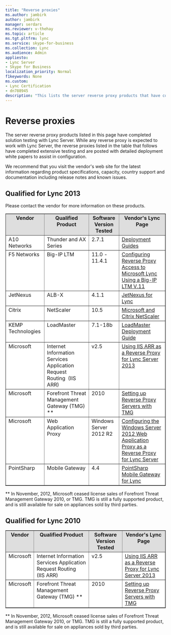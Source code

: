 ```yaml
---
title: "Reverse proxies"
ms.author: jambirk
author: jambirk
manager: serdars
ms.reviewer: v-thehay
ms.topic: article
ms.tgt.pltfrm: lync
ms.service: skype-for-business
ms.collection: Lync
ms.audience: Admin
appliesto:
- Lync Server
- Skype for Business 
localization_priority: Normal
f1keywords: None
ms.custom:
- Lync Certification
- dn788945
description: "This lists the server reverse proxy products that have completed solution testing with Lync Server. While any reverse proxy is expected to work with Lync Server, the reverse proxies listed below have completed extensive testing and are posted with detailed deployment white papers to assist in configuration.."
---
```


# Reverse proxies 

The server reverse proxy products listed in this page have completed solution testing with Lync Server. While any reverse proxy is expected to work with Lync Server, the reverse proxies listed in the table that follows have completed extensive testing and are posted with detailed deployment white papers to assist in configuration.

We recommend that you visit the vendor's web site for the latest information regarding product specifications, capacity, country support and documentation including release notes and known issues. 

## Qualified for Lync 2013

Please contact the vendor for more information on these products.

<table border="1" cellpadding="5" cellspacing="" class="grid" style="border-collapse:collapse;background-color:white;" width="100%" xmlns="http://www.w3.org/1999/xhtml">
	<tr bgcolor="#DEDEDE">
		<td align="center" valign="top"><strong>Vendor</strong></td>
		<td align="center" valign="top"><strong>Qualified Product</strong></td>
		<td align="center" valign="top"><strong>Software Version Tested</strong></td>
		<td align="center" valign="top"><strong>Vendor's Lync Page</strong></td>
	</tr>
	<tbody>
		<tr align="left" valign="top">
			<td>A10 Networks</td>
			<td>Thunder and AX Series</td>
			<td>2.7.1</td>
			<td><a href="http://www.a10networks.com/resources/deployment_guides.php">Deployment Guides</a></td>
		</tr>
		<tr align="left" valign="top">
			<td>F5 Networks</td>
			<td>Big-IP LTM</td>
			<td>11.0 - 11.4.1</td>
			<td><a href="http://www.f5.com/pdf/use-cases/reverse-proxy-access-microsoft-lync-partner-use-case.pdf">Configuring Reverse Proxy Access to Microsoft Lync Using a Big-IP LTM V.11</a></td>
		</tr>
		<tr align="left" valign="top">
			<td>JetNexus</td>
			<td>ALB-X</td>
			<td>4.1.1</td>
			<td><a href="http://www.jetnexus.com/support/applications/microsoft-lync/">JetNexus for Lync</a></td>
		</tr>
		<tr align="left" valign="top">
			<td>Citrix</td>
			<td>NetScaler</td>
			<td>10.5</td>
			<td><a href="http://www.citrix.com/global-partners/microsoft/netscaler.html">Microsoft and Citrix NetScaler</a></td>
		</tr>
		<tr align="left" valign="top">
			<td>KEMP Technologies</td>
			<td>LoadMaster</td>
			<td>7.1-18b</td>
			<td><a href="http://kemptechnologies.com/microsoft-load-balancing/load-balancing-microsoft-lync">LoadMaster Deployment Guide</a></td>
		</tr>
		<tr align="left" valign="top">
			<td>Microsoft</td>
			<td>Internet Information Services Application Request Routing  (IIS ARR)</td>
			<td>v2.5</td>
			<td><a href="http://blogs.technet.com/b/nexthop/archive/2013/02/19/using-iis-arr-as-a-reverse-proxy-for-lync-server-2013.aspx">Using IIS ARR as a Reverse Proxy for Lync Server 2013</a></td>
		</tr>
		<tr align="left" valign="top">
			<td>Microsoft</td>
			<td>Forefront Threat Management Gateway (TMG) **</td>
			<td>2010</td>
			<td><a href="http://technet.microsoft.com/library/gg398069(v=ocs.15)"><!-- 2013 yet to migrate -->Setting up Reverse Proxy Servers with TMG</a></td>
		</tr>
		<tr align="left" valign="top">
			<td>Microsoft</td>
			<td>Web Application Proxy</td>
			<td>Windows Server 2012 R2</td>
			<td><a href="http://www.microsoft.com/en-us/download/details.aspx?id=44940">Configuring the Windows Server 2012 Web Application Proxy as a Reverse Proxy for Lync Server</a></td>
		</tr>
		<tr align="left" valign="top">
			<td>PointSharp</td>
			<td>Mobile Gateway</td>
			<td>4.4</td>
			<td><a href="https://www.pointsharp.com/products/pointsharp-mobile-gateway-for-lync">PointSharp Mobile Gateway for Lync</a></td>
		</tr>
	</tbody>
</table>
** In November, 2012, Microsoft ceased license sales of Forefront Threat Management Gateway 2010, or TMG. TMG is still a fully supported product, and is still available for sale on appliances sold by third parties.

## Qualified for Lync 2010

<table border="1" cellpadding="5" cellspacing="" class="grid" style="border-collapse:collapse;background-color:white;" width="100%" xmlns="http://www.w3.org/1999/xhtml">
	<tr bgcolor="#DEDEDE">
		<td align="center" valign="top"><strong>Vendor</strong></td>
		<td align="center" valign="top"><strong>Qualified Product</strong></td>
		<td align="center" valign="top"><strong>Software Version Tested</strong></td>
		<td align="center" valign="top"><strong>Vendor's Lync Page</strong></td>
	</tr>
	<tbody>
		<tr align="left" valign="top">
			<td>Microsoft</td>
			<td>Internet Information Services Application Request Routing  (IIS ARR)</td>
			<td>v2.5</td>
			<td><a href="http://blogs.technet.com/b/nexthop/archive/2013/02/19/using-iis-arr-as-a-reverse-proxy-for-lync-server-2013.aspx">Using IIS ARR as a Reverse Proxy for Lync Server 2013</a></td>
		</tr>
		<tr align="left" valign="top">
			<td>Microsoft</td>
			<td>Forefront Threat Management Gateway (TMG) **</td>
			<td>2010</td>
			<td><a href="https://docs.microsoft.com/en-us/previous-versions/office/skype-server-2010/gg398069(v=ocs.14)">Setting up Reverse Proxy Servers with TMG</a></td>
		</tr>
	</tbody>
</table>
** In November, 2012, Microsoft ceased license sales of Forefront Threat Management Gateway 2010, or TMG. TMG is still a fully supported product, and is still available for sale on appliances sold by third parties.
